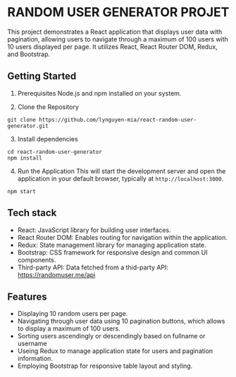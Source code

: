 # RANDOM USER GENERATOR PROJET

This project demonstrates a React application that displays user data with pagination, allowing users to navigate through a maximum of 100 users with 10 users displayed per page. It utilizes React, React Router DOM, Redux, and Bootstrap.

## Getting Started

1. Prerequisites
Node.js and npm installed on your system.

2. Clone the Repository
```
git clone https://github.com/lynguyen-mia/react-random-user-generator.git
```
3. Install dependencies
```
cd react-random-user-generator
npm install
```
4. Run the Application
This will start the development server and open the application in your default browser, typically at `http://localhost:3000`.
```
npm start
```

## Tech stack
- React: JavaScript library for building user interfaces.
- React Router DOM: Enables routing for navigation within the application.
- Redux: State management library for managing application state.
- Bootstrap: CSS framework for responsive design and common UI components.
- Third-party API: Data fetched from a thid-party API: https://randomuser.me/api

## Features
- Displaying 10 random users per page.
- Navigating through user data using 10 pagination buttons, which allows to display a maximum of 100 users.
- Sorting users ascendingly or descendingly based on fullname or username
- Useing Redux to manage application state for users and pagination information.
- Employing Bootstrap for responsive table layout and styling.

